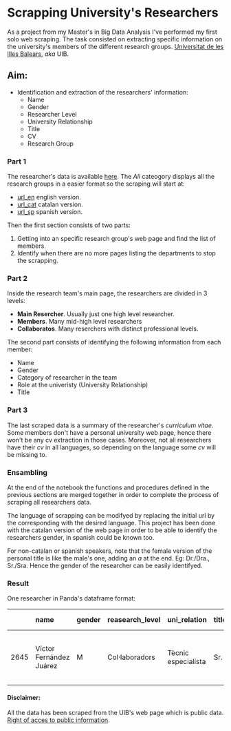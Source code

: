 # Scrapping University's Researchers

As a project from my Master's in Big Data Analysis I've performed my first solo web scraping. The task consisted on extracting specific information on the university's members of the different research groups. [Universitat de les Illes Balears](https://www.uib.es/es/), *aka* UIB.

## Aim:
+ Identification and extraction of the researchers' information:
    + Name
    + Gender 
    + Researcher Level
    + University Relationship
    + Title
    + CV
    + Research Group

### Part 1

The researcher's data is available [here](https://www.uib.eu/research/groups/). The *All* cateogory displays all the research groups in a easier format so the scraping will start at:
  + [url_en](https://www.uib.eu/research/groups/grups_area/id_area=-1%2526npag=1) english version.
  + [url_cat](https://www.uib.cat/recerca/estructures/grups/grups_area/id_area=-1%2526npag=1) catalan version.
  + [url_sp](https://www.uib.es/es/recerca/estructures/grups/grups_area/id_area=-1) spanish version.


Then the first section consists of two parts: 
  1. Getting into an specific research group's web page and find the list of members.
  2. Identify when there are no more pages listing the departments to stop the scrapping.
  
### Part 2
 
Inside the research team's main page, the researchers are divided in 3 levels: 
 + **Main Resercher**. Usually just one high level researcher.
 + **Members**. Many mid-high level researchers
 + **Collaboratos**. Many reserchers with distinct professional levels.

The second part consists of identifying the following information from each member:
 + Name
 + Gender
 + Category of researcher in the team
 + Role at the univeristy (University Relationship)
 + Title

### Part 3

The last scraped data is a summary of the researcher's *curriculum vitae*. Some members don't have a personal university web page, hence there won't be any cv extraction in those cases. Moreover, not all researchers have their *cv* in all languages, so depending on the language some *cv* will be missing to. 

### Ensambling

At the end of the notebook the functions and procedures defined in the previous sections are merged together in order to complete the process of scraping all researchers data. 

The language of scrapping can be modifyed by replacing the initial url by the corresponding with the desired language. This project has been done with the catalan version of the web page in order to be able to identify the researchers gender, in spanish could be known too. 

For non-catalan or spanish speakers, note that the female version of the personal title is like the male's one, adding an *a* at the end. Eg: Dr./Dra., Sr./Sra. Hence the gender of the researcher can be easily identifyed. 

### Result

One researcher in Panda's dataframe format:

|      | name                    | gender   | reasearch_level   | uni_relation        | title   | cv   | research group                                           |
|-----:|:------------------------|:---------|:------------------|:--------------------|:--------|:-----|:---------------------------------------------------------|
| 2645 | Víctor Fernández Juárez | M        | Col·laboradors    | Tècnic especialista | Sr.     |      | Unitat de Gràfics i Visió per Ordinador i IA (UGiVpOeIA) |


#### Disclaimer: 

All the data has been scraped from the UIB's web page which is public data. [Right of acces to public information](https://transparencia.uib.cat/Acces-a-la-informacio-publica/Dret-dacces-a-la-informacio-publica/). 
